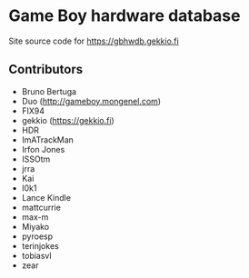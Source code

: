 # Game Boy hardware database

Site source code for https://gbhwdb.gekkio.fi

## Contributors

* Bruno Bertuga
* Duo (http://gameboy.mongenel.com)
* FIX94
* gekkio (https://gekkio.fi)
* HDR
* ImATrackMan
* Irfon Jones
* ISSOtm
* jrra
* Kai
* l0k1
* Lance Kindle
* mattcurrie
* max-m
* Miyako
* pyroesp
* terinjokes
* tobiasvl
* zear
